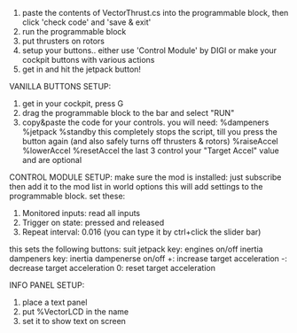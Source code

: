 
1. paste the contents of VectorThrust.cs into the programmable block, then click 'check code' and 'save & exit'
2. run the programmable block
3. put thrusters on rotors
4. setup your buttons.. either use 'Control Module' by DIGI or make your cockpit buttons with various actions
5. get in and hit the jetpack button!


VANILLA BUTTONS SETUP:
1. get in your cockpit, press G
2. drag the programmable block to the bar and select "RUN"
3. copy&paste the code for your controls. you will need:
%dampeners
%jetpack
%standby			this completely stops the script, till you press the button again (and also safely turns off thrusters & rotors)
%raiseAccel
%lowerAccel
%resetAccel
the last 3 control your "Target Accel" value and are optional


CONTROL MODULE SETUP:
make sure the mod is installed: just subscribe then add it to the mod list in world options
this will add settings to the programmable block. set these:
1. Monitored inputs: read all inputs
2. Trigger on state: pressed and released
3. Repeat interval: 0.016 (you can type it by ctrl+click the slider bar)

this sets the following buttons:
suit jetpack key: engines on/off
inertia dampeners key: inertia dampenerse on/off
+:	increase target acceleration
-:	decrease target acceleration
0:	reset target acceleration



INFO PANEL SETUP:
1. place a text panel
2. put %VectorLCD in the name
3. set it to show text on screen
